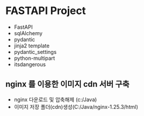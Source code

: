  # FASTAPI Project
 
* FastAPI
* sqlAlchemy
* pydantic
* jinja2 template
* pydantic_settings
* python-multipart
* itsdangerous



## nginx 를 이용한 이미지 cdn 서버 구축
* nginx 다운로드 및 압축해제 (c:/Java)
* 이미지 저장 폴더(cdn)생성(C:/Java/nginx-1.25.3/html)